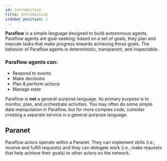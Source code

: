 ```yaml
---
id: introduction
title: Introduction
sidebar_position: 1
---
```


**Paraflow** is a simple language designed to build autonomous agents. Paraflow agents are goal-seeking: based on a set of goals, they plan and execute tasks that make progress towards achieving those goals. The behavior of Paraflow agents is deterministic, transparent, and inspectable. 

### Paraflow agents can:
- Respond to events
- Make decisions
- Plan & perform actions
- Manage state

Paraflow is **not** a general-purpose language. Its primary purpose is to monitor, plan, and orchestrate activities. You may often do some simple data manipulation in Paraflow, but for more complex code, consider creating a separate service in a general-purpose language.

## Paranet

Paraflow actors operate within a Paranet. They can implement skills (i.e., receive and fulfill requests) and they can delegate work (i.e., make requests that help achieve their goals) to other actors on the network.
